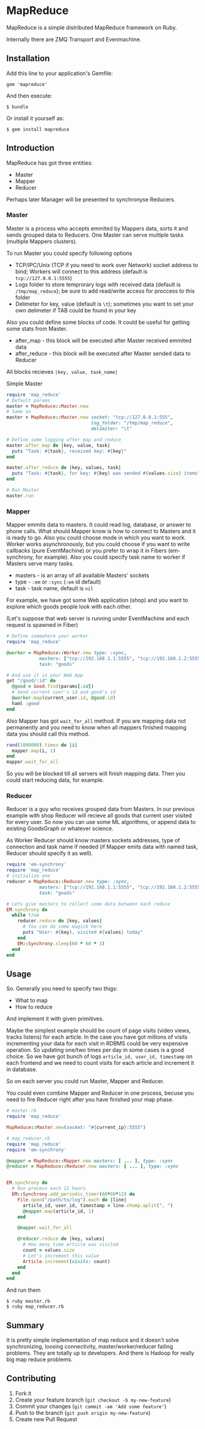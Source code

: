 # MapReduce

MapReduce is a simple distributed MapReduce framework on Ruby.

Internally there are ZMQ Transport and Evenmachine.

## Installation

Add this line to your application's Gemfile:

    gem 'mapreduce'

And then execute:

    $ bundle

Or install it yourself as:

    $ gem install mapreduce

## Introduction

MapReduce has got three entities:

* Master
* Mapper
* Reducer

Perhaps later Manager will be presented to synchronyse Reducers.

### Master

Master is a process who accepts emmited by Mappers data, sorts it and sends grouped data to Reducers. One Master can serve multiple tasks (multiple Mappers clusters).

To run Master you could specify following options

* TCP/IPC/Unix (TCP if you need to work over Network) socket address to bind; Workers will connect to this address (default is `tcp://127.0.0.1:5555`)
* Logs folder to store temprorary logs with received data (default is `/tmp/map_reduce`); be sure to add read/write access for proccess to this folder
* Delimeter for key, value (default is `\t`); sometimes you want to set your own delimeter if TAB could be found in your key

Also you could define some blocks of code. It could be useful for getting some stats from Master.

* after_map - this block will be executed after Master received emmited data
* after_reduce - this block will be executed after Master sended data to Reducer

All blocks recieves `|key, value, task_name|`

Simple Master

```ruby
require 'map_reduce'
# Default params
master = MapReduce::Master.new
# Same as
master = MapReduce::Master.new socket: "tcp://127.0.0.1:555",
                               log_folder: "/tmp/map_reduce",
                               delimiter: "\t"

# Define some logging after map and reduce
master.after_map do |key, value, task|
  puts "Task: #{task}, received key: #{key}"
end

master.after_reduce do |key, values, task|
  puts "Task: #{task}, for key: #{key} was sended #{values.size} items"
end

# Run Master
master.run
```

### Mapper

Mapper emmits data to masters. It could read log, database, or answer to phone calls. What should Mapper know is how to connect to Masters and it is ready to go. Also you could choose mode in which you want to work. Worker works asynchronously, but you could choose if you want to write callbacks (pure EventMachine) or you prefer to wrap it in Fibers (em-synchrony, for example). Also you could specify task name to worker if Masters serve many tasks.

* masters - is an array of all available Masters' sockets
* type - `:em` or `:sync` (`:em` id default)
* task - task name, default is `nil`

For example, we have got some Web application (shop) and you want to explore which goods people look with each other.

(Let's suppose that web server is running under EventMachine and each request is spawned in Fiber)

```ruby
# Define somewhere your worker
require 'map_reduce'

@worker = MapReduce::Worker.new type: :sync, 
            masters: ["tcp://192.168.1.1:5555", "tcp://192.168.1.2:5555"],
            task: "goods"

# And use it in your Web App
get "/good/:id" do
  @good = Good.find(params[:id])
  # Send current user's id and good's id
  @worker.map(current_user.id, @good.id)
  haml :good
end
```

Also Mapper has got `wait_for_all` method. If you are mapping data not permanently and you need to know when all mappers finished mapping data you should call this method.

```ruby
rand(1000000).times do |i|
  mapper.map(i, 1)
end
mapper.wait_for_all
```

So you will be blocked till all servers will finish mapping data. Then you could start reducing data, for example.

### Reducer

Reducer is a guy who receives grouped data from Masters. In our previous example with shop Reducer will recieve all goods that current user visited for every user. So now you can use some ML algorithms, or append data to existing GoodsGraph or whatever science.

As Worker Reducer should know masters sockets addresses, type of connection and task name if needed (if Mapper emits data with named task, Reducer should specify it as well).

```ruby
require 'em-synchrony'
require 'map_reduce'
# initialize one
reducer = MapReduce::Reducer.new type: :sync, 
            masters: ["tcp://192.168.1.1:5555", "tcp://192.168.1.2:5555"],
            task: "goods"

# Lets give masters to collect some data between each reduce
EM.synchrony do
  while true
    reducer.reduce do |key, values|
      # You can do some magick here
      puts "User: #{key}, visited #{values} today"
    end
    EM::Synchrony.sleep(60 * 60 * 3)
  end
end
```

## Usage

So. Generally you need to specify two thigs:

* What to map
* How to reduce

And implement it with given primitives. 

Maybe the simplest example should be count of page visits (video views, tracks listens) for each article. In the case you have got millions of visits incrementing your data for each visit in RDBMS could be very expensive operation. So updating one/two times per day in some cases is a good choice. So we have got bunch of logs `article_id, user_id, timestamp` on each frontend and we need to count visits for each article and increment it in database.


So on each server you could run Master, Mapper and Reducer.

You could even combine Mapper and Reducer in one process, becuse you need to fire Reducer right after you have finished your map phase.

```ruby
# master.rb
require 'map_reduce'

MapReduce::Master.new(socket: "#{current_ip}:5555")
```

```ruby
# map_reducer.rb
require 'map_reduce'
require 'em-synchrony'

@mapper = MapReduce::Mapper.new masters: [ ... ], type: :sync
@reducer = MapReduce::Reducer.new masters: [ ... ], type: :sync


EM.synchrony do
  # Run process each 12 hours
  EM::Synchrony.add_periodic_timer(60*60*12) do
    File.open("/path/to/log").each do |line|
      article_id, user_id, timestamp = line.chomp.aplit(", ")
      @mapper.map(article_id, 1)
    end

    @mapper.wait_for_all

    @reducer.reduce do |key, values|
      # How many time article was visited
      count = values.size
      # Let's increment this value
      Article.increment(visits: count)
    end
  end
end
```

And run them

    $ ruby master.rb
    $ ruby map_reducer.rb


## Summary

It is pretty simple implementation of map reduce and it doesn't solve synchronizing, loosing connectivity, master/worker/reducer failing problems. They are totally up to developers. And there is Hadoop for really big map reduce problems.

## Contributing

1. Fork it
2. Create your feature branch (`git checkout -b my-new-feature`)
3. Commit your changes (`git commit -am 'Add some feature'`)
4. Push to the branch (`git push origin my-new-feature`)
5. Create new Pull Request